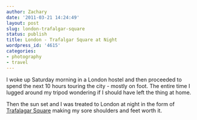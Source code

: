 ```yaml
---
author: Zachary 
date: '2011-03-21 14:24:49'
layout: post
slug: london-trafalgar-square
status: publish
title: London - Trafalgar Square at Night
wordpress_id: '4615'
categories:
- photography
- travel
---
```


<div class="image" id="5544871946"></div>

I woke up Saturday morning in a London hostel and then proceeded to spend the
next 10 hours touring the city - mostly on foot. The entire time I lugged
around my tripod wondering if I should have left the thing at home.

Then the sun set and I was treated to London at night in the form of
[Trafalagar Square](http://en.wikipedia.org/wiki/Trafalgar_Square) making my
sore shoulders and feet worth it.

